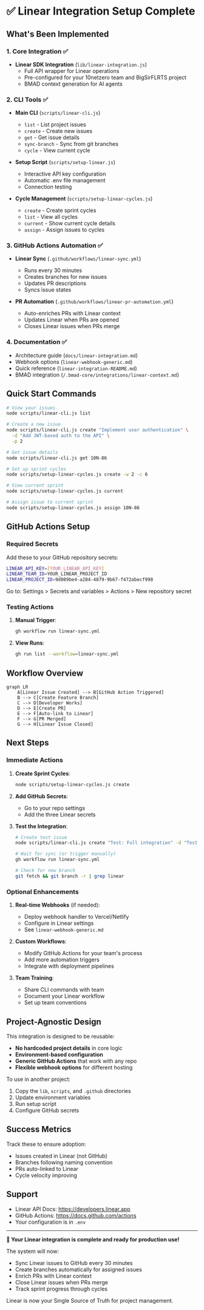 # ✅ Linear Integration Setup Complete

## What's Been Implemented

### 1. Core Integration ✅
- **Linear SDK Integration** (`lib/linear-integration.js`)
  - Full API wrapper for Linear operations
  - Pre-configured for your 10netzero team and BigSirFLRTS project
  - BMAD context generation for AI agents

### 2. CLI Tools ✅
- **Main CLI** (`scripts/linear-cli.js`)
  - `list` - List project issues
  - `create` - Create new issues
  - `get` - Get issue details
  - `sync-branch` - Sync from git branches
  - `cycle` - View current cycle

- **Setup Script** (`scripts/setup-linear.js`)
  - Interactive API key configuration
  - Automatic .env file management
  - Connection testing

- **Cycle Management** (`scripts/setup-linear-cycles.js`)
  - `create` - Create sprint cycles
  - `list` - View all cycles
  - `current` - Show current cycle details
  - `assign` - Assign issues to cycles

### 3. GitHub Actions Automation ✅
- **Linear Sync** (`.github/workflows/linear-sync.yml`)
  - Runs every 30 minutes
  - Creates branches for new issues
  - Updates PR descriptions
  - Syncs issue states

- **PR Automation** (`.github/workflows/linear-pr-automation.yml`)
  - Auto-enriches PRs with Linear context
  - Updates Linear when PRs are opened
  - Closes Linear issues when PRs merge

### 4. Documentation ✅
- Architecture guide (`docs/linear-integration.md`)
- Webhook options (`linear-webhook-generic.md`)
- Quick reference (`linear-integration-README.md`)
- BMAD integration (`/.bmad-core/integrations/linear-context.md`)

## Quick Start Commands

```bash
# View your issues
node scripts/linear-cli.js list

# Create a new issue
node scripts/linear-cli.js create "Implement user authentication" \
  -d "Add JWT-based auth to the API" \
  -p 2

# Get issue details
node scripts/linear-cli.js get 10N-86

# Set up sprint cycles
node scripts/setup-linear-cycles.js create -w 2 -c 6

# View current sprint
node scripts/setup-linear-cycles.js current

# Assign issue to current sprint
node scripts/setup-linear-cycles.js assign 10N-86
```

## GitHub Actions Setup

### Required Secrets

Add these to your GitHub repository secrets:

```bash
LINEAR_API_KEY=[YOUR_LINEAR_API_KEY]
LINEAR_TEAM_ID=YOUR_LINEAR_PROJECT_ID
LINEAR_PROJECT_ID=9d089be4-a284-4879-9b67-f472abecf998
```

Go to: Settings > Secrets and variables > Actions > New repository secret

### Testing Actions

1. **Manual Trigger**:
   ```bash
   gh workflow run linear-sync.yml
   ```

2. **View Runs**:
   ```bash
   gh run list --workflow=linear-sync.yml
   ```

## Workflow Overview

```mermaid
graph LR
    A[Linear Issue Created] --> B[GitHub Action Triggered]
    B --> C[Create Feature Branch]
    C --> D[Developer Works]
    D --> E[Create PR]
    E --> F[Auto-link to Linear]
    F --> G[PR Merged]
    G --> H[Linear Issue Closed]
```

## Next Steps

### Immediate Actions
1. **Create Sprint Cycles**:
   ```bash
   node scripts/setup-linear-cycles.js create
   ```

2. **Add GitHub Secrets**:
   - Go to your repo settings
   - Add the three Linear secrets

3. **Test the Integration**:
   ```bash
   # Create test issue
   node scripts/linear-cli.js create "Test: Full integration" -d "Testing complete workflow"

   # Wait for sync (or trigger manually)
   gh workflow run linear-sync.yml

   # Check for new branch
   git fetch && git branch -r | grep linear
   ```

### Optional Enhancements

1. **Real-time Webhooks** (if needed):
   - Deploy webhook handler to Vercel/Netlify
   - Configure in Linear settings
   - See `linear-webhook-generic.md`

2. **Custom Workflows**:
   - Modify GitHub Actions for your team's process
   - Add more automation triggers
   - Integrate with deployment pipelines

3. **Team Training**:
   - Share CLI commands with team
   - Document your Linear workflow
   - Set up team conventions

## Project-Agnostic Design

This integration is designed to be reusable:

- **No hardcoded project details** in core logic
- **Environment-based configuration**
- **Generic GitHub Actions** that work with any repo
- **Flexible webhook options** for different hosting

To use in another project:
1. Copy the `lib`, `scripts`, and `.github` directories
2. Update environment variables
3. Run setup script
4. Configure GitHub secrets

## Success Metrics

Track these to ensure adoption:
- Issues created in Linear (not GitHub)
- Branches following naming convention
- PRs auto-linked to Linear
- Cycle velocity improving

## Support

- Linear API Docs: https://developers.linear.app
- GitHub Actions: https://docs.github.com/actions
- Your configuration is in `.env`

---

**🎉 Your Linear integration is complete and ready for production use!**

The system will now:
- Sync Linear issues to GitHub every 30 minutes
- Create branches automatically for assigned issues
- Enrich PRs with Linear context
- Close Linear issues when PRs merge
- Track sprint progress through cycles

Linear is now your Single Source of Truth for project management.